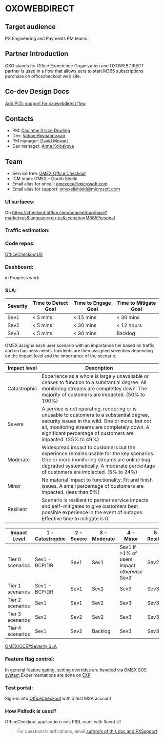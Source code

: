 <!--Steps:
1.create partner md eg. smboobe.md
2.copy all the content from partner-info-template
3.add partner in the overview and link to partner md-->

# OXOWEBDIRECT
<!-- 
Replace "Partner Name" with real partner name e.g. SMBOOBE 
-->

## Target audience
<!-- 
Select one the following:

PX Engineering team
PX Engineering and Payments PM teams
Developers and PMs contributing code or docs to PX service
-->
PX Engineering and Payments PM teams

## Partner Introduction
<!-- Please add a brief introduction of the partner. 
1. what does partner name stand for?
2. How the flow is used?
e.g.
SMB OOBE stands for Small Medium Business Out of Box Experience. It is a flow which allows the user to start a M365 SMB Trial during Windows OOBE. 
-->
OXO stands for Office Experience Organization and
OXOWEBDIRECT partner is used in a flow that allows uers to start M365 subscriptions purchase on officecheckout web site.

## Co-dev Design Docs
<!--
Please put the link of Co-dev design docs. 
[you doc name](link of your doc)
-->
[Add PIDL support for oxowebdirect flow](https://microsoft.visualstudio.com/OSGS/_workitems/edit/32088051)

## Contacts
<!--Please help us collect the following information if available-->
- PM: [Caoimhe Grace Dowling](caoimhegrace@microsoft.com)
- Dev: [Vahan Hovhannisyan](vahovhan@microsoft.com)
- PM manager: [David Mowatt](mailto:dmowatt@microsoft.com)
- Dev manager: [Anna Koloskova](annak@microsoft.com)

## Team
<!--Please help us collect the following information if available-->
- Service tree: [OMEX Office Checkout](https://servicetree.msftcloudes.com/?pathSet=true#/ServiceModel/Component/Profile/076caa1d-1e9e-4afc-ae0c-3ed3ec1f96b3?UpdateNav=false)
- ICM team: OMEX - Corrib Shield
- Email alias for oncall: omexoce@microsoft.com
- Email alias for support: omexslishield@microsoft.com

### UI surfaces: 
[<!--e.g. During Windows setup, on https://signup.microsoft.com/, on xbox console or so-->]()
On https://checkout.office.com/acquire/purchase?market=us&language=en-us&scenario=M365Personal

### Traffic estimation: 
<!--Can you share with us your rough TPS?-->
### Code repos: 
[OfficeCheckoutUX](https://office.visualstudio.com/OC/_git/OfficeCheckoutUX)

### Dashboard: 
<!--Can you share with us your main dashboard link? [your dashboard name](link)-->
in Progress work

### SLA:
<!--Can you share what is your SLA for Sev1, Sev2 and Sev3?-->
| Severity | Time to Detect Goal | Time to Engage Goal | Time to Mitigate Goal |
| -------- | ------------------- | ------------------- | --------------------- |
| Sev1     | < 5 mins            | < 15 mins           | < 30 mins             |
| Sev2     | < 5 mins            | < 30 mins           | < 12 hours            |
| Sev3     | < 5 mins            | < 30 mins           | Backlog               |

OMEX assigns each user scenario with an importance tier based on traffic and on business needs. Incidents are then assigned severities depending on the impact level and the importance of the scenario.

| Impact level | Description                                                                                                                                                                                                                                                |
| ------------ | ---------------------------------------------------------------------------------------------------------------------------------------------------------------------------------------------------------------------------------------------------------- |
| Catastrophic | Experience as a whole is largely unavailable or ceases to function to a substantial degree. All monitoring streams are completley down. The majority of customers are impacted. (50% to 100%)                                                              |
| Severe       | A service is not operating, rendering or is unusable to customers to a substantial degree, security issues in the wild. One or more, but not all, monitoring streams are completely down. A significant percentage of customers are impacted. (25% to 49%) |
| Moderate     | Widespread impact to customers but the experience remains usable for the key scenarios. One or more monitoring streams are online bug degraded systematically. A moderate percentage of customers are implacted. (5% to 24%)                               |
| Minor        | No material impact to functionality. Fit and finish issues. A small percentage of customers are impacted. (less than 5%)                                                                                                                                   |
| Resilient    | Scenario is resilient to partner service impacts and self-mitigates to give customers best possible experience in the event of outages. Effective time to mitigate is 0.                                                                                   |

| Impact Level     | 1 - Catastrophic | 2 - Severe | 3 - Moderate | 4 - Minor                                   | 5 - Resilient |
| ---------------- | ---------------- | ---------- | ------------ | ------------------------------------------- | ------------- |
| Tier 0 scenarios | Sev1 - BCP/DR    | Sev1       | Sev1         | Sev1 if >1% of users impact, otherwise Sev2 | Sev2          |
| Tier 1 scenarios | Sev1 - BCP/DR    | Sev1       | Sev2         | Sev3                                        | Sev3          |
| Tier 2 scenarios | Sev1             | Sev1       | Sev2         | Sev3                                        | Sev3          |
| Tier 3 scenarios | Sev1             | Sev2       | Sev2         | Sev3                                        | Sev3          |
| Tier 4 scenarios | Sev1             | Sev2       | Backlog      | Sev3                                        | Sev3          |

[OMEX/OCE#Severity SLA](https://www.owiki.ms/wiki/OMEX/OCE#Severity_SLA)

### Feature flag control: 
<!--If Yes, can you share more detail? eg. azure app config, azure exp or so-->
In general feature gating, setting overrides are handled via [OMEX SOS system](https://sos.omex.office.net/overrides/Prod/omexexternal-prod/OfficePurchaseExperienceApplication)
Experimentations are done on [EXP](https://exp.microsoft.com/)

### Test portal: 
<!--Do you have any test portal to allow us to test end to end? Any guidance?-->
Sign-in into [OfficeCheckout](https://checkout.office.com/acquire/purchase?market=us&language=en-us&scenario=M365Personal) with a test MSA account
### How Pidlsdk is used?
<!-- 
Optionally, list references to other docs that the reader may want to read next
--> 
OfficeCheckout application uses PIDL react with fluent UI

<div >

>For questions/clarifications, email [author/s of this doc and PXSupport](mailto:vahovhan@microsoft.com?cc=PXSupport@microsoft.com&subject=Docs%20-%20development/documentation-template.md).
</div>